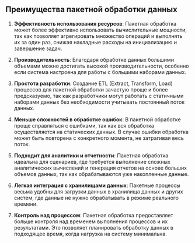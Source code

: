 ## Преимущества пакетной обработки данных

1. **Эффективность использования ресурсов**: Пакетная обработка может более эффективно использовать вычислительные мощности, так как позволяет агрегировать множество операций и выполнять их за один раз, снижая накладные расходы на инициализацию и завершение задач.


2. **Производительность**: Благодаря обработке данных большими объемами можно достигать высокой производительности, особенно если система настроена для работы с большими наборами данных.


3. **Простота разработки**: Создание ETL (Extract, Transform, Load) процессов для пакетной обработки зачастую проще и более предсказуемо, так как разработчики могут работать с статичными наборами данных без необходимости учитывать постоянный поток данных.


4. **Меньше сложностей в обработке ошибок**: В пакетной обработке проще справляться с ошибками, так как вся обработка осуществляется на статических данных. В случае ошибки обработка может быть повторена с конкретного момента, не затрагивая весь поток.


5. **Подходит для аналитики и отчетности**: Пакетная обработка идеальна для сценариев, где требуется выполнение сложных аналитических вычислений и генерация отчетов на основе больших объемов данных, так как обрабатываются уже накопленные данные.


6. **Легкая интеграция с хранилищами данных**: Пакетные процессы весьма удобны для загрузки данных в хранилища данных и других систем, где данные не нужно обрабатывать в режиме реального времени.


7. **Контроль над процессом**: Пакетная обработка предоставляет больше контроля над временем выполнения процессов и их результатами. Это позволяет планировать обработку данных в подходящее время, когда нагрузка на систему минимальна.